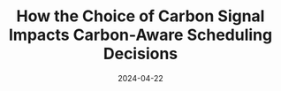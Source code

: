---
title: "How the Choice of Carbon Signal Impacts
Carbon-Aware Scheduling Decisions"
collection: publications
permalink: /publication/eurodw2024-average-marginal
date: 2024-04-22
# venue: 'Political Science Research and Methods'
paperurl: '/files/eurodw2024-average-marginal.pdf'
# link: 'https://dl.acm.org/doi/10.1145/3632775.3661953'
citation: Thanathorn Sukprasert, Noman Bashir, Abel Souza, David Irwin, and Prashant Shenoy. (euroDW '24).
---